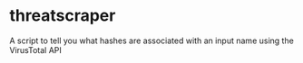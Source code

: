# threatscraper
A script to tell you what hashes are associated with an input name using the VirusTotal API
